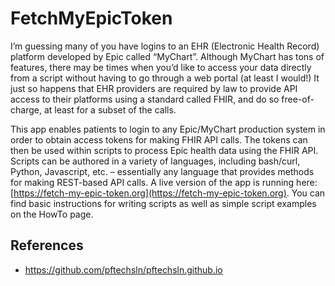 # FetchMyEpicToken
I’m guessing many of you have logins to an EHR (Electronic Health Record) platform developed by Epic called “MyChart”.  Although  MyChart has tons of features, there may be times when you’d like to access your data directly from a script without having to go through a web portal (at least I would!)  It just so happens that EHR providers are required by law to provide API access to their platforms using a standard called FHIR, and do so free-of-charge, at least for a subset of the calls.  
  
This app enables patients to login to any Epic/MyChart production system in order to obtain access tokens for making FHIR API calls. The tokens can then be used within scripts to process Epic health data using the FHIR API. Scripts can be authored in a variety of languages, including bash/curl, Python, Javascript, etc. – essentially any language that provides methods for making REST-based API calls. A live version of the app is running here: [https://fetch-my-epic-token.org](https://fetch-my-epic-token.org).  You can find basic instructions for writing scripts as well as simple script examples on the HowTo page.

## References
+ https://github.com/pftechsln/pftechsln.github.io
